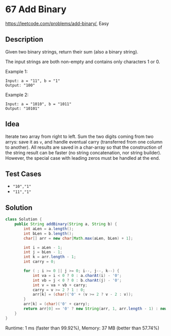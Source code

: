 # 67 Add Binary

<https://leetcode.com/problems/add-binary/>, Easy

## Description

Given two binary strings, return their sum (also a binary string).

The input strings are both non-empty and contains only characters 1 or 0.

Example 1:

```
Input: a = "11", b = "1"
Output: "100"
```

Example 2:

```
Input: a = "1010", b = "1011"
Output: "10101"
```

## Idea

Iterate two array from right to left. Sum the two digits coming from two arrys:
save it as `v`, and handle eventual carry (transferred from one column to
another). All results are saved in a char-array so that the construction of the
string result can be faster (no string concatenation, nor string builder).
However, the special case with leading zeros must be handled at the end.

## Test Cases

- `"10","1"`
- `"11","1"`

## Solution

```java
class Solution {
    public String addBinary(String a, String b) {
        int aLen = a.length();
        int bLen = b.length();
        char[] arr = new char[Math.max(aLen, bLen) + 1];

        int i = aLen - 1;
        int j = bLen - 1;
        int k = arr.length - 1;
        int carry = 0;

        for ( ; i >= 0 || j >= 0; i--, j--, k--) {
            int va = i < 0 ? 0 : a.charAt(i) - '0';
            int vb = j < 0 ? 0 : b.charAt(j) - '0';
            int v = va + vb + carry;
            carry = v >= 2 ? 1 : 0;
            arr[k] = (char)('0' + (v >= 2 ? v - 2 : v));
        }
        arr[k] = (char)('0' + carry);
        return arr[0] == '0' ? new String(arr, 1, arr.length - 1) : new String(arr);
    }
}
```

Runtime: 1 ms (faster than 99.92%), Memory: 37 MB (better than 57.74%)
